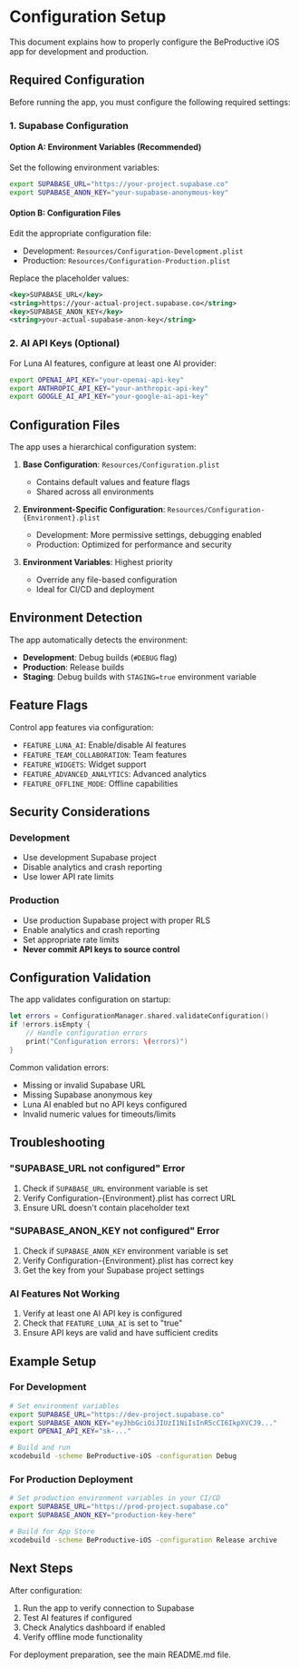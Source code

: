 # Configuration Setup

This document explains how to properly configure the BeProductive iOS app for development and production.

## Required Configuration

Before running the app, you must configure the following required settings:

### 1. Supabase Configuration

#### Option A: Environment Variables (Recommended)
Set the following environment variables:

```bash
export SUPABASE_URL="https://your-project.supabase.co"
export SUPABASE_ANON_KEY="your-supabase-anonymous-key"
```

#### Option B: Configuration Files
Edit the appropriate configuration file:
- Development: `Resources/Configuration-Development.plist`
- Production: `Resources/Configuration-Production.plist`

Replace the placeholder values:
```xml
<key>SUPABASE_URL</key>
<string>https://your-actual-project.supabase.co</string>
<key>SUPABASE_ANON_KEY</key>
<string>your-actual-supabase-anon-key</string>
```

### 2. AI API Keys (Optional)

For Luna AI features, configure at least one AI provider:

```bash
export OPENAI_API_KEY="your-openai-api-key"
export ANTHROPIC_API_KEY="your-anthropic-api-key"
export GOOGLE_AI_API_KEY="your-google-ai-api-key"
```

## Configuration Files

The app uses a hierarchical configuration system:

1. **Base Configuration**: `Resources/Configuration.plist`
   - Contains default values and feature flags
   - Shared across all environments

2. **Environment-Specific Configuration**: `Resources/Configuration-{Environment}.plist`
   - Development: More permissive settings, debugging enabled
   - Production: Optimized for performance and security

3. **Environment Variables**: Highest priority
   - Override any file-based configuration
   - Ideal for CI/CD and deployment

## Environment Detection

The app automatically detects the environment:

- **Development**: Debug builds (`#DEBUG` flag)
- **Production**: Release builds
- **Staging**: Debug builds with `STAGING=true` environment variable

## Feature Flags

Control app features via configuration:

- `FEATURE_LUNA_AI`: Enable/disable AI features
- `FEATURE_TEAM_COLLABORATION`: Team features
- `FEATURE_WIDGETS`: Widget support
- `FEATURE_ADVANCED_ANALYTICS`: Advanced analytics
- `FEATURE_OFFLINE_MODE`: Offline capabilities

## Security Considerations

### Development
- Use development Supabase project
- Disable analytics and crash reporting
- Use lower API rate limits

### Production
- Use production Supabase project with proper RLS
- Enable analytics and crash reporting
- Set appropriate rate limits
- **Never commit API keys to source control**

## Configuration Validation

The app validates configuration on startup:

```swift
let errors = ConfigurationManager.shared.validateConfiguration()
if !errors.isEmpty {
    // Handle configuration errors
    print("Configuration errors: \(errors)")
}
```

Common validation errors:
- Missing or invalid Supabase URL
- Missing Supabase anonymous key
- Luna AI enabled but no API keys configured
- Invalid numeric values for timeouts/limits

## Troubleshooting

### "SUPABASE_URL not configured" Error
1. Check if `SUPABASE_URL` environment variable is set
2. Verify Configuration-{Environment}.plist has correct URL
3. Ensure URL doesn't contain placeholder text

### "SUPABASE_ANON_KEY not configured" Error
1. Check if `SUPABASE_ANON_KEY` environment variable is set
2. Verify Configuration-{Environment}.plist has correct key
3. Get the key from your Supabase project settings

### AI Features Not Working
1. Verify at least one AI API key is configured
2. Check that `FEATURE_LUNA_AI` is set to "true"
3. Ensure API keys are valid and have sufficient credits

## Example Setup

### For Development
```bash
# Set environment variables
export SUPABASE_URL="https://dev-project.supabase.co"
export SUPABASE_ANON_KEY="eyJhbGciOiJIUzI1NiIsInR5cCI6IkpXVCJ9..."
export OPENAI_API_KEY="sk-..."

# Build and run
xcodebuild -scheme BeProductive-iOS -configuration Debug
```

### For Production Deployment
```bash
# Set production environment variables in your CI/CD
export SUPABASE_URL="https://prod-project.supabase.co"
export SUPABASE_ANON_KEY="production-key-here"

# Build for App Store
xcodebuild -scheme BeProductive-iOS -configuration Release archive
```

## Next Steps

After configuration:
1. Run the app to verify connection to Supabase
2. Test AI features if configured
3. Check Analytics dashboard if enabled
4. Verify offline mode functionality

For deployment preparation, see the main README.md file.